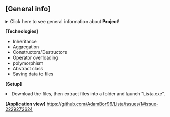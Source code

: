 ## **[General info]**
<details>
<summary>Click here to see general information about <b>Project</b>!</summary>
This is a list of students containing data such as: names, surnames, subjects, points and grades. The list can be modified by adding a new student and deleting it.
</details>

<b>[Technologies]</b>
<ul>
<li>Inheritance</li>
<li>Aggregation</li>
<li>Constructors/Destructors</li>
<li>Operator overloading</li>
<li>polymorphism</li>
<li>Abstract class</li>
<li>Saving data to files</li>
</ul>

<b>[Setup]</b>
<li>Download the files, then extract files into a folder and launch "Lista.exe".</li>

<b>[Application view]</b>
<img>https://github.com/AdamBor96/Lista/issues/1#issue-2229272624</img>

